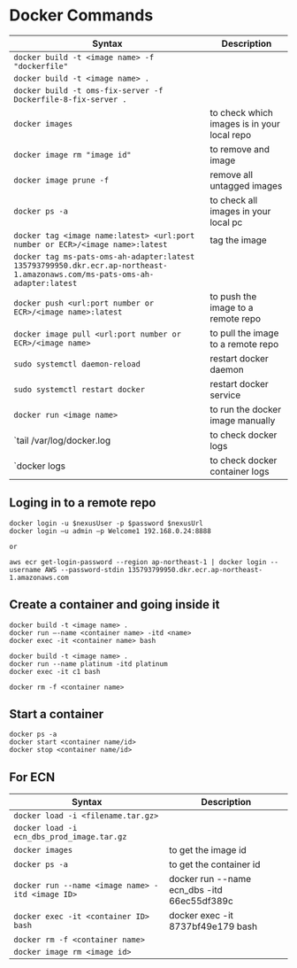 # Docker Commands
| Syntax | Description |
| ----------- | ----------- |
| `docker build -t <image name> -f "dockerfile"` |
| `docker build -t <image name> .` |
| `docker build -t oms-fix-server -f Dockerfile-8-fix-server .` |
| `docker images` | to check which images is in your local repo |
| `docker image rm "image id"` |      to remove and image |
| `docker image prune -f` |            remove all untagged images |
| `docker ps -a` |                     to check all images in your local pc |
| `docker tag <image name:latest> <url:port number or ECR>/<image name>:latest` |     tag the image |
| `docker tag ms-pats-oms-ah-adapter:latest 135793799950.dkr.ecr.ap-northeast-1.amazonaws.com/ms-pats-oms-ah-adapter:latest` |
| `docker push <url:port number or ECR>/<image name>:latest` |     to push the image to a remote repo |
| `docker image pull <url:port number or ECR>/<image name>` |      to pull the image to a remote repo |
| `sudo systemctl daemon-reload`       | restart docker daemon |
| `sudo systemctl restart docker`       | restart docker service |
| `docker run <image name>`    | to run the docker image manually |
| `tail /var/log/docker.log    |to check docker logs |
| `docker logs <container ID>  | to check docker container logs |

## Loging in to a remote repo
```Shell
docker login -u $nexusUser -p $password $nexusUrl
docker login –u admin –p Welcome1 192.168.0.24:8888

or 

aws ecr get-login-password --region ap-northeast-1 | docker login --username AWS --password-stdin 135793799950.dkr.ecr.ap-northeast-1.amazonaws.com
```

## Create a container and going inside it
```Shell
docker build -t <image name> .
docker run –-name <container name> -itd <name>
docker exec -it <container name> bash

docker build -t <image name> .
docker run --name platinum -itd platinum
docker exec -it c1 bash

docker rm -f <container name>

```

## Start a container
```Shell
docker ps -a
docker start <container name/id>
docker stop <container name/id>

```

## For ECN
| Syntax | Description |
| ----------- | ----------- |
| `docker load -i <filename.tar.gz>` |
| `docker load -i ecn_dbs_prod_image.tar.gz` |
| `docker images`  | to get the image id |
| `docker ps -a` |   to get the container id |
| `docker run --name <image name> -itd <image ID>` | docker run --name ecn_dbs -itd 66ec55df389c |
| `docker exec -it <container ID> bash` | docker exec -it 8737bf49e179 bash |
| `docker rm -f <container name>` |
| `docker image rm <image id>` |